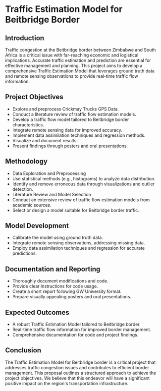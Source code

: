 # Traffic Estimation Model for Beitbridge Border

## Introduction
Traffic congestion at the Beitbridge border between Zimbabwe and South Africa is a critical issue with far-reaching economic and logistical implications. Accurate traffic estimation and prediction are essential for effective management and planning. This project aims to develop a comprehensive Traffic Estimation Model that leverages ground truth data and remote sensing observations to provide real-time traffic flow information.

## Project Objectives
* Explore and preprocess Crickmay Trucks GPS Data.
* Conduct a literature review of traffic flow estimation models.
* Develop a traffic flow model tailored to Beitbridge border characteristics.
* Integrate remote sensing data for improved accuracy.
* Implement data assimilation techniques and regression methods.
* Visualize and document results.
* Present findings through posters and oral presentations.

## Methodology
* Data Exploration and Preprocessing
* Use statistical methods (e.g., histograms) to analyze data distribution.
* Identify and remove erroneous data through visualizations and outlier detection.
* Literature Review and Model Selection
* Conduct an extensive review of traffic flow estimation models from academic sources.
* Select or design a model suitable for Beitbridge border traffic.

## Model Development
* Calibrate the model using ground truth data.
* Integrate remote sensing observations, addressing missing data.
* Employ data assimilation techniques and regression for accurate predictions.

## Documentation and Reporting
* Thoroughly document modifications and code.
* Provide clear instructions for code usage.
* Create a short report following GW University format.
* Prepare visually appealing posters and oral presentations.

## Expected Outcomes
* A robust Traffic Estimation Model tailored to Beitbridge border.
* Real-time traffic flow information for improved border management.
* Comprehensive documentation for code and project findings.

## Conclusion
The Traffic Estimation Model for Beitbridge border is a critical project that addresses traffic congestion issues and contributes to efficient border management. This proposal outlines a structured approach to achieve the project objectives. We believe that this endeavor will have a significant positive impact on the region's transportation infrastructure.
